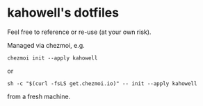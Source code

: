 kahowell's dotfiles
===================

Feel free to reference or re-use (at your own risk).

Managed via chezmoi, e.g.

```
chezmoi init --apply kahowell
```

or

```
sh -c "$(curl -fsLS get.chezmoi.io)" -- init --apply kahowell
```

from a fresh machine.
